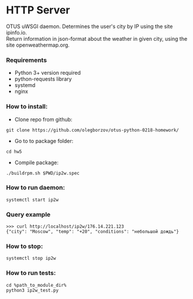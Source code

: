 # HTTP Server
OTUS uWSGI daemon. Determines the user's city by IP using the site ipinfo.io.<br>
Return information in json-format about the weather in given city, using the site openweathermap.org.

### Requirements
- Python 3+ version required
- python-requests library
- systemd
- nginx

### How to install:
- Clone repo from github:
```
git clone https://github.com/olegborzov/otus-python-0218-homework/
```
- Go to to package folder:
```
cd hw5
```
- Compile package:
```
./buildrpm.sh $PWD/ip2w.spec
```

### How to run daemon: 
```
systemctl start ip2w
```

### Query example
```
>>> curl http://localhost/ip2w/176.14.221.123
{"city": "Moscow", "temp": "+20", "conditions": "небольшой дождь"}
```

### How to stop:
```
systemctl stop ip2w
```

### How to run tests: 
```
cd %path_to_module_dir%
python3 ip2w_test.py
```